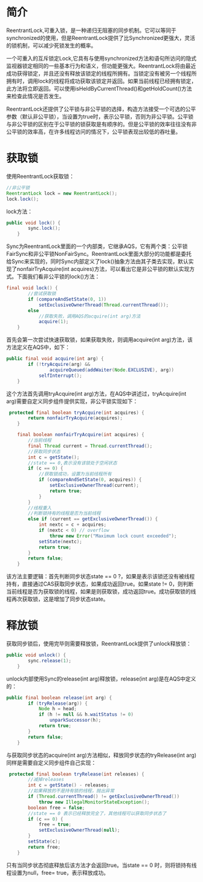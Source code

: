 # 简介
ReentrantLock,可重入锁，是一种递归无阻塞的同步机制。它可以等同于synchronized的使用，但是ReentrantLock提供了比Synchronized更强大，灵活的锁机制，可以减少死锁发生的概率。

一个可重入的互斥锁定Lock,它具有与使用synchronized方法和语句所访问的隐式监视器锁定相同的一些基本行为和语义，但功能更强大。ReentrantLock将由最近成功获得锁定，并且还没有释放该锁定的线程所拥有。当锁定没有被另一个线程所拥有时，调用lock的线程将成功获取该锁定并返回。如果当前线程已经拥有锁定，此方法将立即返回。可以使用isHeldByCurrentThread()和getHoldCount()方法来检查此情况是否发生。

ReentrantLock还提供了公平锁与非公平锁的选择，构造方法接受一个可选的公平参数（默认非公平锁），当设置为true时，表示公平锁，否则为非公平锁。公平锁与非公平锁的区别在于公平锁的锁获取是有顺序的。但是公平锁的效率往往没有非公平锁的效率高，在许多线程访问的情况下，公平锁表现出较低的吞吐量。

# 获取锁
使用ReentrantLock获取锁：
```java
//非公平锁
ReentrantLock lock = new ReentrantLock();
lock.lock();
```
lock方法：
```java
public void lock() {
        sync.lock();
    }
```
Sync为ReentrantLock里面的一个内部类，它继承AQS，它有两个类：公平锁FairSync和非公平锁NonFairSync。ReentrantLock里面大部分的功能都是委托给Sync来实现的，同时Sync内部定义了lock()抽象方法由其子类去实现，默认实现了nonfairTryAcquire(int acquires)方法，可以看出它是非公平锁的默认实现方式。下面我们看非公平锁的lock()方法：
```java
final void lock() {
        //尝试获取锁
        if (compareAndSetState(0, 1))
            setExclusiveOwnerThread(Thread.currentThread());
        else
            //获取失败，调用AQS的acquire(int arg)方法
            acquire(1);
    }
```
首先会第一次尝试快速获取锁，如果获取失败，则调用acquire(int arg)方法，该方法定义在AQS中，如下：
```java
public final void acquire(int arg) {
        if (!tryAcquire(arg) &&
                acquireQueued(addWaiter(Node.EXCLUSIVE), arg))
            selfInterrupt();
    }
```
这个方法首先调用tryAcquire(int arg)方法，在AQS中讲述过，tryAcquire(int arg)需要自定义同步组件提供实现，非公平锁实现如下： 
```java
 protected final boolean tryAcquire(int acquires) {
        return nonfairTryAcquire(acquires);
    }

    final boolean nonfairTryAcquire(int acquires) {
        //当前线程
        final Thread current = Thread.currentThread();
        //获取同步状态
        int c = getState();
        //state == 0,表示没有该锁处于空闲状态
        if (c == 0) {
            //获取锁成功，设置为当前线程所有
            if (compareAndSetState(0, acquires)) {
                setExclusiveOwnerThread(current);
                return true;
            }
        }
        //线程重入
        //判断锁持有的线程是否为当前线程
        else if (current == getExclusiveOwnerThread()) {
            int nextc = c + acquires;
            if (nextc < 0) // overflow
                throw new Error("Maximum lock count exceeded");
            setState(nextc);
            return true;
        }
        return false;
    }
```
该方法主要逻辑：首先判断同步状态state == 0 ?，如果是表示该锁还没有被线程持有，直接通过CAS获取同步状态，如果成功返回true。如果state != 0，则判断当前线程是否为获取锁的线程，如果是则获取锁，成功返回true。成功获取锁的线程再次获取锁，这是增加了同步状态state。 

# 释放锁
获取同步锁后，使用完毕则需要释放锁，ReentrantLock提供了unlock释放锁： 
```java
public void unlock() {
        sync.release(1);
    }
```
unlock内部使用Sync的release(int arg)释放锁，release(int arg)是在AQS中定义的： 
```java
public final boolean release(int arg) {
        if (tryRelease(arg)) {
            Node h = head;
            if (h != null && h.waitStatus != 0)
                unparkSuccessor(h);
            return true;
        }
        return false;
    }
```
与获取同步状态的acquire(int arg)方法相似，释放同步状态的tryRelease(int arg)同样是需要自定义同步组件自己实现： 
```java
 protected final boolean tryRelease(int releases) {
        //减掉releases
        int c = getState() - releases;
        //如果释放的不是持有锁的线程，抛出异常
        if (Thread.currentThread() != getExclusiveOwnerThread())
            throw new IllegalMonitorStateException();
        boolean free = false;
        //state == 0 表示已经释放完全了，其他线程可以获取同步状态了
        if (c == 0) {
            free = true;
            setExclusiveOwnerThread(null);
        }
        setState(c);
        return free;
    }
```
只有当同步状态彻底释放后该方法才会返回true。当state == 0 时，则将锁持有线程设置为null，free= true，表示释放成功。 
